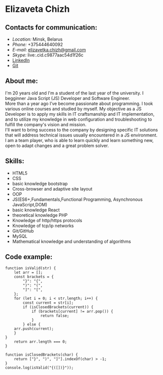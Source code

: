 # Elizaveta Chizh

## Contacts for communication:

- _Location:_ Minsk, Belarus
- _Phone:_ +375444640092
- _E-mail:_ elizavetka.chizh@gmail.com
- _Skype:_ live:.cid.c9877aac54d1f26c
- [LinkedIn](https://vk.com/away.php?to=https://www.linkedin.com/i..)
- [Git](https://github.com/elizavetachizh)

## About me:

I'm 20 years old and I'm a student of the last year of the university. I begginner Java Script (JS) Developer and Software Engineer.\
More than a year ago I’ve become passionate about programming. I took various online courses and studied by myself. My objective as a JS Developer is to apply my skills in IT craftsmanship and IT implementation, and to utilize my knowledge in web configuration and troubleshooting to fulfill the company's vision and mission.\
I'll want to bring success to the company by designing specific IT solutions that will address technical issues usually encountered in a JS environment.\
I am a team player, who is able to learn quickly and learn something new, open to adapt changes and a great problem solver.

## Skills:

- HTML5
- CSS
- basic knowledge bootstrap
- Cross-browser and adaptive site layout
- OOP
- JS(ES6+,Fundamentals,Functional Programming, Asynchronous JavaScript,DOM)
- basic knowledge React
- theoretical knowledge PHP
- Knowledge of http/https protocols
- Knowledge of tcp/ip networks
- Git/GitHub
- MySQL
- Mathematical knowledge and understanding of algorithms

## Code example:

```
function isValid(str) {
    let arr = [];
    const brackets = {
        "}": "{",
        ")": "(",
        "]": "[",
    };
    for (let i = 0; i < str.length; i++) {
        const current = str[i];
        if (isClosedBrackets(current)) {
            if (brackets[current] != arr.pop()) {
                return false;
            }
        } else {
    arr.push(current);
    }
}
    return arr.length === 0;
}

function isClosedBrackets(char) {
    return ["}", ")", "]"].indexOf(char) > -1;
}
console.log(isValid("{([])}"));
```
